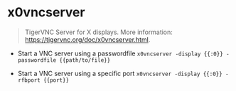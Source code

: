 # x0vncserver
> TigerVNC Server for X displays.
> More information: <https://tigervnc.org/doc/x0vncserver.html>.

- Start a VNC server using a passwordfile
`x0vncserver -display {{:0}} -passwordfile {{path/to/file}}`

- Start a VNC server using a specific port
`x0vncserver -display {{:0}} -rfbport {{port}}`
